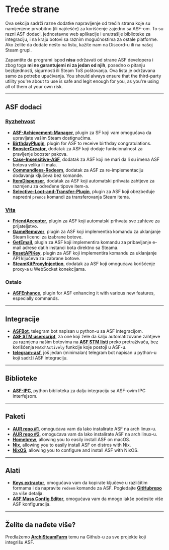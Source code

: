 # Treće strane

Ova sekcija sadrži razne dodatke napravljenje od trećih strana koje su namijenjene prvobitno (ili najčešće) za korišćenje zajedno sa ASF-om. To su razni ASF dodaci, jednostavne web aplikacije i unutrašlje biblioteke za integraciju, i na kraju botovi sa raznim mogućnostima za ostale platforme. Ako želite da dodate nešto na listu, kažite nam na Discord-u ili na našoj Steam grupi.

Zapamtite da programi ispod **nisu** održavati od strane ASF developera i zbog toga **mi ne garantujemi ni za jedan od njih**, posedno o pitanju bezbjednosti, sigurnosti ili Steam ToS poštovanja. Ova lista je održavana samo za potrebe upućivanja. You should always ensure that the third-party utility you're about to use is safe and legit enough for you, as you're using all of them at your own risk.

---

## ASF dodaci

### **[Ryzhehvost](https://github.com/Ryzhehvost)**

- **[ASF-Achievement-Manager](https://github.com/Ryzhehvost/ASF-Achievement-Manager)**, plugin za SF koji vam omogućava da upravljate vašim Steam dostignućima.
- **[BirthdayPlugin](https://github.com/Ryzhehvost/BirthdayPlugin)**, plugin for ASF to receive birthday congratulations.
- **[BoosterCreator](https://github.com/Ryzhehvost/BoosterCreator)**, dodatak za ASF koji dodaje funkcionalnost za pravljenje booster pakova.
- **[Case-Insensitive-ASF](https://github.com/Ryzhehvost/Case-Insensitive-ASF)**, dodatak za ASF koji ne mari da li su imena ASF botova velika ili mala.
- **[Commandless-Redeem](https://github.com/Ryzhehvost/Commandless-Redeem)**, dodatak za ASF za re-implementaciju dodavanja ključeva bez komande.
- **[ItemDispenser](https://github.com/Ryzhehvost/ItemDispenser)**, dodatak za ASF koji automatski prihvata zahtjeve za razmjenu za određene tipove item-a.
- **[Selective-Loot-and-Transfer-Plugin](https://github.com/Ryzhehvost/Selective-Loot-and-Transfer-Plugin)**, plugin za ASF koji obezbeđuje napredni `prenos` komandi za transferovanja Steam itema.

### **[Vita](https://github.com/ezhevita)**

- **[FriendAccepter](https://github.com/ezhevita/FriendAccepter)**, plugin za ASF koji automatski prihvata sve zahteve za prijateljstvo.
- **[GameRemover](https://github.com/ezhevita/GameRemover)**, plugin za ASF koji implementira komandu za uklanjanje Steam licenci za izabrane botove.
- **[GetEmail](https://github.com/ezhevita/GetEmail)**, plugin za ASF koji implementira komandu za pribavljanje e-mail adrese datih instanci bota direktno sa Steama.
- **[ResetAPIKey](https://github.com/ezhevita/ResetAPIKey)**, plugin za ASF koji implementira komandu za uklanjanje API ključeva za izabrane botove.
- **[SteamKitProxyInjection](https://github.com/ezhevita/SteamKitProxyInjection)**, dodatak za ASF koji omogućava korišćenje proxy-a u WebSocket konekcijama.

### Ostalo

- **[ASFEnhance](https://github.com/chr233/ASFEnhance)**, plugin for ASF enhancing it with various new features, especially commands.

---

## Integracije

- **[ASFBot](https://github.com/dmcallejo/ASFBot)**, telegram bot napisan u python-u sa ASF integracijom.
- **[ASF STM userscript](https://greasyfork.org/en/scripts/404754-asf-stm)**, za one koji žele da šalju automatizovane zahtjeve za razmjenu našim botovima na **[ASF STM listi](https://github.com/JustArchiNET/ArchiSteamFarm/wiki/Remote-communication#public-asf-stm-listing)** preko pretraživača, bez korišćenja `MatchActively` funkcije koje postoji u ASF-u.
- **[telegram-asf](https://github.com/deluxghost/telegram-asf)**, još jedan (minimalan) telegram bot napisan u python-u koji sadrži ASF integraciju.

---

## Biblioteke

- **[ASF-IPC](https://github.com/deluxghost/ASF_IPC)**, python biblioteka za dalju integraciju sa ASF-ovim IPC interfejsom.

---

## Paketi

- **[AUR repo #1](https://aur.archlinux.org/packages/asf)**, omogućava vam da lako instalirate ASF na arch linux-u.
- **[AUR repo #2](https://aur.archlinux.org/packages/archisteamfarm-bin)**, omogućava vam da lako instalirate ASF na arch linux-u.
- **[Homebrew](https://formulae.brew.sh/formula/archi-steam-farm)**, allowing you to easily install ASF on macOS.
- **[Nix](https://search.nixos.org/packages?channel=unstable&show=ArchiSteamFarm&from=0&size=50&sort=relevance&type=packages&query=ArchiSteamFarm)**, allowing you to easily install ASF on distros with Nix.
- **[NixOS](https://search.nixos.org/options?channel=unstable&from=0&size=50&sort=relevance&type=packages&query=ArchiSteamFarm)**, allowing you to configure and install ASF with NixOS.

---

## Alati

- **[Keys extractor](https://ske.xpixv.com)**, omogućava vam da kopirate ključeve u različitim formama i da napravite `redeem` komande za ASF. Pogledajte **[GitHubrepo](https://github.com/PixvIO/SKE)** za više detalja.
- **[ASF Mass Config Editor](https://github.com/genesix-eu/ASF_MCE)**, omogućava vam da mnogo lakše podesite više ASF konfiguracija.

---

## Želite da nađete više?

Predlažemo **[ArchiSteamFarm](https://github.com/topics/archisteamfarm)** temu na Github-u za sve projekte koji integrišu ASF.